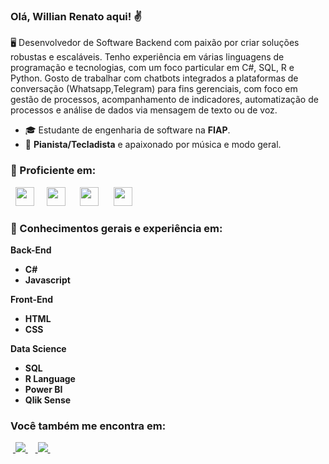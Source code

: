 ### Olá, Willian Renato aqui! ✌️
🖥️ Desenvolvedor de Software Backend com paixão por criar soluções robustas e escaláveis. Tenho experiência em várias linguagens de programação e tecnologias, com um foco particular em C#, SQL, R e Python. Gosto de trabalhar com chatbots integrados a plataformas de conversação (Whatsapp,Telegram) para fins gerenciais, com foco em gestão de processos, acompanhamento de indicadores, automatização de processos e análise de dados via mensagem de texto ou de voz.

- 🎓 Estudante de engenharia de software na **FIAP**.
- 🎵 **Pianista/Tecladista** e apaixonado por música e modo geral.
  
### 🧠 Proficiente em:
<div style="display: inline">
  &nbsp;&nbsp;<img width='30' height='30' src="https://cdn.jsdelivr.net/gh/devicons/devicon@latest/icons/csharp/csharp-original.svg" />&nbsp;&nbsp;
  &nbsp;&nbsp;<img width='30' height='30' src="https://cdn.jsdelivr.net/gh/devicons/devicon@latest/icons/rstudio/rstudio-original.svg" />&nbsp;&nbsp;&nbsp;
  &nbsp;&nbsp;<img width='30' height='30' src="https://cdn.jsdelivr.net/gh/devicons/devicon@latest/icons/azuresqldatabase/azuresqldatabase-original.svg" />&nbsp;&nbsp;&nbsp;
  &nbsp;&nbsp;<img width='30' height='30' src="https://cdn.jsdelivr.net/gh/devicons/devicon@latest/icons/python/python-original-wordmark.svg" />&nbsp;&nbsp;&nbsp;
</div> 



### 🧠 Conhecimentos gerais e experiência em:

**Back-End**

- **C#**
- **Javascript**


**Front-End**

- **HTML**
- **CSS** 


**Data Science**

- **SQL**
- **R Language**
- **Power BI**
- **Qlik Sense**

  
### Você também me encontra em:
&nbsp;<a href="https://www.linkedin.com/in/willian-renato-259a10183?utm_source=share&utm_campaign=share_via&utm_content=profile&utm_medium=android_app">
  <img src="https://img.shields.io/badge/linkedin-%230077B5.svg?style=for-the-badge&logo=linkedin&logoColor=white">
</a>&nbsp;
&nbsp;<a href="https://www.instagram.com/willianrls?igsh=dGFnbmx5NjczaHNh">
  <img src="https://img.shields.io/badge/Instagram-%23E4405F.svg?style=for-the-badge&logo=Instagram&logoColor=white">
</a>&nbsp;


